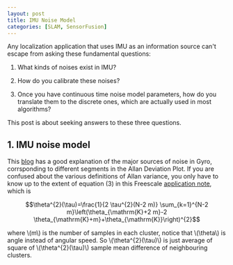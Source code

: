 ```yaml
---
layout: post
title: IMU Noise Model
categories: [SLAM, SensorFusion]
---
```


Any localization application that uses IMU as an information source can't escape from asking these fundamental questions:

1. What kinds of noises exist in IMU?

2. How do you calibrate these noises?

3. Once you have continuous time noise model parameters, how do you translate them to the discrete ones, which are actually used in most algorithms?

This post is about seeking answers to these three questions.

## 1. IMU noise model

This [blog](https://www.numerickly.com/2019/10/03/allan-variance-and-its-use-in-characterizing-inertial-measurement-unit-errors/) has a good explanation of the major sources of noise in Gyro, corrsponding to different segments in the Allan Deviation Plot. If you are confused about the various definitions of Allan variance, you only have to know up to the extent of equation (3) in this Freescale [application note](https://www.nxp.com/docs/en/application-note/AN5087.pdf), which is 

$$\theta^{2}(\tau)=\frac{1}{2 \tau^{2}(N-2 m)} \sum_{k=1}^{N-2 m}\left(\theta_{\mathrm{K}+2 m}-2 \theta_{\mathrm{K}+m}+\theta_{\mathrm{K}}\right)^{2}$$

where \\(m\\) is the number of samples in each cluster, notice that \\(\theta\\) is angle instead of angular speed. So \\(\theta^{2}(\tau)\\) is just average of square of \\(\theta^{2}(\tau)\\) sample mean difference of neighbouring clusters. 

